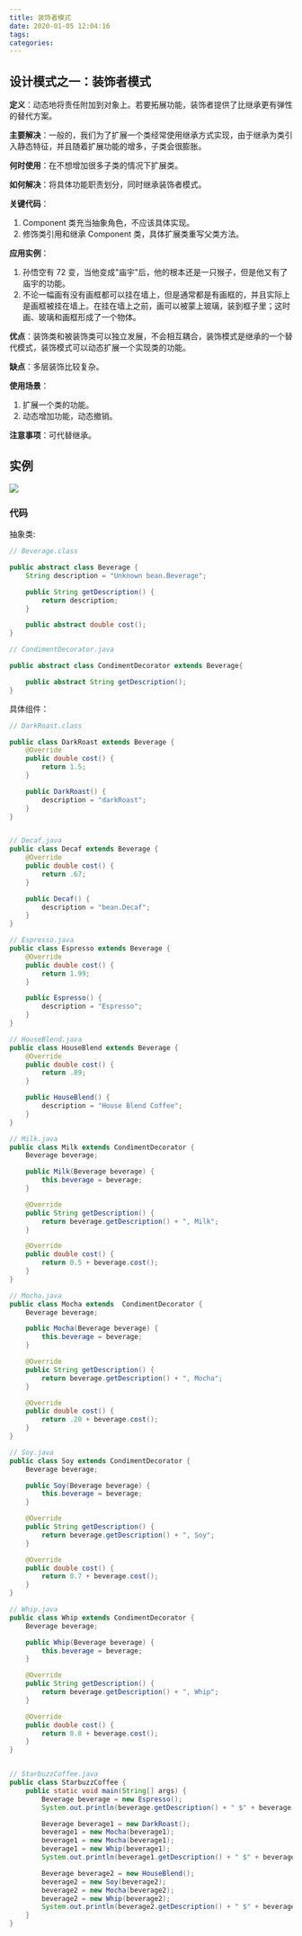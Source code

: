 ```yaml
---
title: 装饰者模式
date: 2020-01-05 12:04:16
tags:
categories:
---
```


## 设计模式之一：装饰者模式

**定义**：动态地将责任附加到对象上。若要拓展功能，装饰者提供了比继承更有弹性的替代方案。


**主要解决**：一般的，我们为了扩展一个类经常使用继承方式实现，由于继承为类引入静态特征，并且随着扩展功能的增多，子类会很膨胀。

**何时使用**：在不想增加很多子类的情况下扩展类。

**如何解决**：将具体功能职责划分，同时继承装饰者模式。
<!-- more -->
**关键代码**： 
1. Component 类充当抽象角色，不应该具体实现。 
2. 修饰类引用和继承 Component 类，具体扩展类重写父类方法。

**应用实例**： 
1. 孙悟空有 72 变，当他变成"庙宇"后，他的根本还是一只猴子，但是他又有了庙宇的功能。 
2. 不论一幅画有没有画框都可以挂在墙上，但是通常都是有画框的，并且实际上是画框被挂在墙上。在挂在墙上之前，画可以被蒙上玻璃，装到框子里；这时画、玻璃和画框形成了一个物体。

**优点**：装饰类和被装饰类可以独立发展，不会相互耦合，装饰模式是继承的一个替代模式，装饰模式可以动态扩展一个实现类的功能。

**缺点**：多层装饰比较复杂。

**使用场景**： 
1. 扩展一个类的功能。 
2. 动态增加功能，动态撤销。

**注意事项**：可代替继承。

## 实例

![](decorate-pattern/class.png)

### 代码

抽象类:
```java
// Beverage.class

public abstract class Beverage {
    String description = "Unknown bean.Beverage";

    public String getDescription() {
        return description;
    }

    public abstract double cost();
}

// CondimentDecorator.java

public abstract class CondimentDecorator extends Beverage{

    public abstract String getDescription();
}
```

具体组件：
```java
// DarkRoast.class

public class DarkRoast extends Beverage {
    @Override
    public double cost() {
        return 1.5;
    }

    public DarkRoast() {
        description = "darkRoast";
    }
}


// Decaf.java
public class Decaf extends Beverage {
    @Override
    public double cost() {
        return .67;
    }

    public Decaf() {
        description = "bean.Decaf";
    }
}

// Espresso.java
public class Espresso extends Beverage {
    @Override
    public double cost() {
        return 1.99;
    }

    public Espresso() {
        description = "Espresso";
    }
}

// HouseBlend.java
public class HouseBlend extends Beverage {
    @Override
    public double cost() {
        return .89;
    }

    public HouseBlend() {
        description = "House Blend Coffee";
    }
}

// Milk.java
public class Milk extends CondimentDecorator {
    Beverage beverage;

    public Milk(Beverage beverage) {
        this.beverage = beverage;
    }

    @Override
    public String getDescription() {
        return beverage.getDescription() + ", Milk";
    }

    @Override
    public double cost() {
        return 0.5 + beverage.cost();
    }
}

// Mocha.java
public class Mocha extends  CondimentDecorator {
    Beverage beverage;

    public Mocha(Beverage beverage) {
        this.beverage = beverage;
    }

    @Override
    public String getDescription() {
        return beverage.getDescription() + ", Mocha";
    }

    @Override
    public double cost() {
        return .20 + beverage.cost();
    }
}

// Soy.java
public class Soy extends CondimentDecorator {
    Beverage beverage;

    public Soy(Beverage beverage) {
        this.beverage = beverage;
    }

    @Override
    public String getDescription() {
        return beverage.getDescription() + ", Soy";
    }

    @Override
    public double cost() {
        return 0.7 + beverage.cost();
    }
}

// Whip.java
public class Whip extends CondimentDecorator {
    Beverage beverage;

    public Whip(Beverage beverage) {
        this.beverage = beverage;
    }

    @Override
    public String getDescription() {
        return beverage.getDescription() + ", Whip";
    }

    @Override
    public double cost() {
        return 0.8 + beverage.cost();
    }
}

```

```java

// StarbuzzCoffee.java
public class StarbuzzCoffee {
    public static void main(String[] args) {
        Beverage beverage = new Espresso();
        System.out.println(beverage.getDescription() + " $" + beverage.cost());

        Beverage beverage1 = new DarkRoast();
        beverage1 = new Mocha(beverage1);
        beverage1 = new Mocha(beverage1);
        beverage1 = new Whip(beverage1);
        System.out.println(beverage1.getDescription() + " $" + beverage1.cost());

        Beverage beverage2 = new HouseBlend();
        beverage2 = new Soy(beverage2);
        beverage2 = new Mocha(beverage2);
        beverage2 = new Whip(beverage2);
        System.out.println(beverage2.getDescription() + " $" + beverage2.cost());
    }
}

```